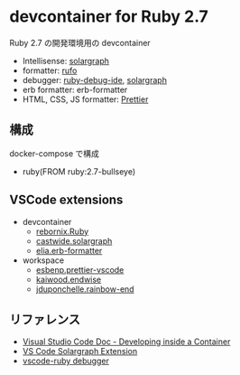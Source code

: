 # devcontainer for Ruby 2.7

Ruby 2.7 の開発環境用の devcontainer

- Intellisense: [solargraph](https://github.com/castwide/solargraph)
- formatter: [rufo](https://github.com/ruby-formatter/rufo)
- debugger: [ruby-debug-ide](https://github.com/ruby-debug/ruby-debug-ide), [solargraph](https://github.com/castwide/solargraph)
- erb formatter: erb-formatter
- HTML, CSS, JS formatter: [Prettier](https://prettier.io/)

## 構成

docker-compose で構成

- ruby(FROM ruby:2.7-bullseye)

## VSCode extensions

- devcontainer
  - [rebornix.Ruby](https://marketplace.visualstudio.com/items?itemName=rebornix.Ruby)
  - [castwide.solargraph](https://marketplace.visualstudio.com/items?itemName=castwide.solargraph)
  - [elia.erb-formatter](https://marketplace.visualstudio.com/items?itemName=elia.erb-formatter)
- workspace
  - [esbenp.prettier-vscode](https://marketplace.visualstudio.com/items?itemName=esbenp.prettier-vscode)
  - [kaiwood.endwise](https://marketplace.visualstudio.com/items?itemName=kaiwood.endwise)
  - [jduponchelle.rainbow-end](https://marketplace.visualstudio.com/items?itemName=jduponchelle.rainbow-end)

## リファレンス

- [Visual Studio Code Doc - Developing inside a Container](https://code.visualstudio.com/docs/remote/containers)
- [VS Code Solargraph Extension](https://github.com/castwide/vscode-solargraph)
- [vscode-ruby debugger](https://github.com/rubyide/vscode-ruby/blob/main/docs/debugger.md)
